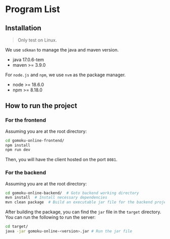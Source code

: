 # Program List

## Installation

> Only test on Linux.

We use `sdkman` to manage the java and maven version.

- java 17.0.6-tem
- maven >= 3.9.0

For `node.js` and `npm`, we use `nvm` as the package manager.

- node >= 18.6.0
- npm >= 8.18.0

## How to run the project

### For the frontend

Assuming you are at the root directory:

```sh
cd gomoku-online-frontend/
npm install
npm run dev
```

Then, you will have the client hosted on the port `8081`.

### For the backend

Assuming you are at the root directory:

```sh
cd gomoku-online-backend/  # Goto backend working directory
mvn install  # Install necessary dependencies
mvn clean package  # Build an executable jar file for the backend project
```

After building the package, you can find the `jar` file in the `target` directory. You can run the following to run the server:

```sh
cd target/
java -jar gomoku-online-<version>.jar # Run the jar file
```
